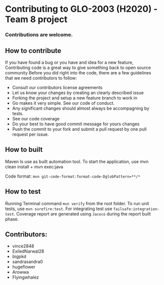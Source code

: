 # Contributing to GLO-2003 (H2020) - Team 8 project


### Contributions are welcome.


## How to contribute


If you have found a bug or you have and idea for a new feature, Contributing code is a great way to give something back to open source community Before you did right into the code, there are a few guidelines that we need contributors to follow:


- Consult our contributors license agreements
- Let us know your changes by creating an clearly described issue
- Forking the project and setup a new feature branch to work in
- Go makes it very simple. See our code of conduct.
- Any significant changes should almost always be accompagning by tests.
- See our code coverage
- Do your best to have good commit message for yours changes
- Push the commit to your fork and submit a pull request by one pull request per issue.


## How to built


Maven Is use as built automation tool. To start the application, use mvn clean install + mvn exec:java

Code format: `mvn git-code-format:format-code-DglobPattern=**/*`


## How to test


Running Terminal command `mvn verify` from the root folder.
To run unit tests, use `mvn surefire:test`.
For integrating test use `failsafe:integration-test`.
Coverage report are generated using `Jacoco` during the report built phase.



## Contributors:

- vince2848
- ExiledNarwal28
- bigpkd
- sandrasandra0
- hugeflower 
- Arowwa
- Flyingwhalez

